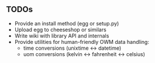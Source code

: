 TODOs
-----
+ Provide an install method (egg or setup.py)
+ Upload egg to cheeseshop or similars
+ Write wiki with library API and internals
+ Provide utilities for human-friendly OWM data handling:
  - time conversions (unixtime <-> datetime)
  - uom conversions (kelvin <-> fahrenheit <-> celsius)
